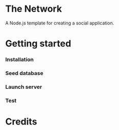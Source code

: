 # The Network

A Node.js template for creating a social application. 

# Getting started

### Installation

### Seed database

### Launch server

### Test

# Credits
